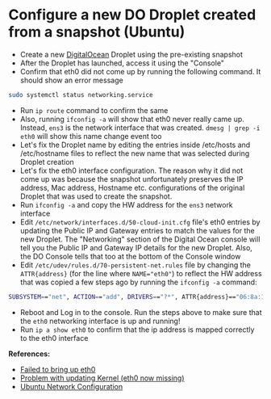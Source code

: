 # Configure a new DO Droplet created from a snapshot (Ubuntu)
- Create a new [DigitalOcean](http://digitalocean.com) Droplet using the pre-existing snapshot
- After the Droplet has launched, access it using the "Console"
- Confirm that eth0 did not come up by running the following command. It should show an error message

```bash
sudo systemctl status networking.service
```
- Run `ip route` command to confirm the same
- Also, running `ifconfig -a` will show that eth0 never really came up. Instead, `ens3` is the network interface that was created. `dmesg | grep -i eth0` will show this name change event too
- Let's fix the Droplet name by editing the entries inside /etc/hosts and /etc/hostname files to reflect the new name that was selected during Droplet creation
- Let's fix the eth0 interface configuration. The reason why it did not come up was because the snapshot unfortunately preserves the IP address, Mac address, Hostname etc. configurations of the original Droplet that was used to create the snapshot. 
- Run `ifconfig -a` and copy the HW address for the `ens3` network interface
- Edit `/etc/network/interfaces.d/50-cloud-init.cfg` file's eth0 entries by updating the Public IP and Gateway entries to match the values for the new Droplet. The "Networking" section of the Digital Ocean console will tell you the Public IP and Gateway IP details for the new Droplet. Also, the DO Console tells that too at the bottom of the Console window
- Edit `/etc/udev/rules.d/70-persistent-net.rules` file by changing the `ATTR{address}` (for the line where `NAME="eth0"`) to reflect the HW address that was copied a few steps ago by running the `ifconfig -a` command: 

```bash
SUBSYSTEM=="net", ACTION=="add", DRIVERS=="?*", ATTR{address}=="06:8a:13:ad:46:00", NAME="eth0"
```
- Reboot and Log in to the console. Run the steps above to make sure that the `eth0` networking interface is up and running!
- Run `ip a show eth0` to confirm that the ip address is mapped correctly to the eth0 interface

**References:**
- [Failed to bring up eth0](https://www.digitalocean.com/community/questions/failed-to-bring-up-eth0)
- [Problem with updating Kernel (eth0 now missing)](https://www.digitalocean.com/community/questions/problem-with-updating-kernel-eth0-now-missing)
- [Ubuntu Network Configuration](https://help.ubuntu.com/lts/serverguide/network-configuration.html)
